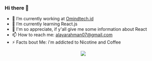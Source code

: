 ### Hi there 👋

- 🔭 I’m currently working at [Omindtech.id](https://omindtech.id/)
- 🌱 I’m currently learning React.js
- 💬 I'm so appreciate, if y'all give me some information about React
- 📫 How to reach me: alayarahman07@gmail.com
- ⚡ Facts bout Me: i'm addicted to Nicotine and Coffee

<div style="display: flex; justify-content: center; align-items: center; flex-direction: row;">
  <img src="https://github-readme-stats.vercel.app/api?username=dayCod&show_icons=true&theme=radical">
</div>

